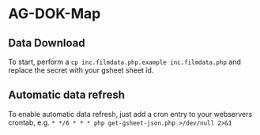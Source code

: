 # AG-DOK-Map
## Data Download
To start, perform a `cp inc.filmdata.php.example inc.filmdata.php` and replace the secret with your gsheet sheet id.

## Automatic data refresh
To enable automatic data refresh, just add a cron entry to your webservers crontab, e.g.
```* */6 * * * php get-gsheet-json.php >/dev/null 2>&1```